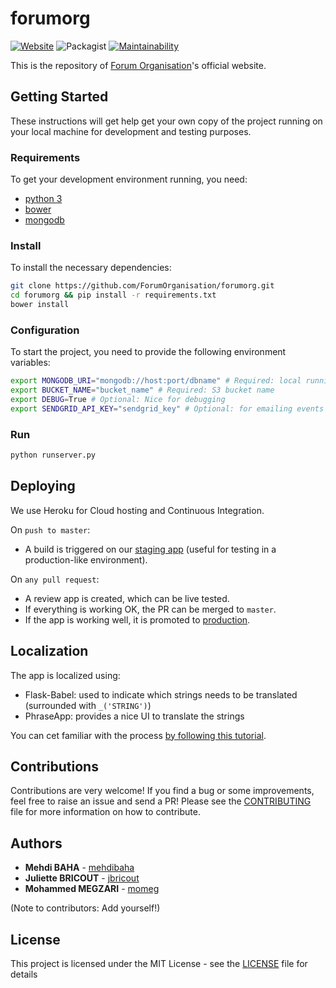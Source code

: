 # forumorg

[![Website](https://img.shields.io/website-up-down-green-red/http/shields.io.svg)](https://www.forumorg.org)
![Packagist](https://img.shields.io/packagist/l/doctrine/orm.svg)
[![Maintainability](https://api.codeclimate.com/v1/badges/15ea52785113c7b99f74/maintainability)](https://codeclimate.com/github/ForumOrganisation/forumorg/maintainability)

This is the repository of [Forum Organisation](https://www.forumorg.org)'s official website.

## Getting Started

These instructions will get help get your own copy of the project running on your local machine for development and testing purposes.

### Requirements

To get your development environment running, you need:

- [python 3](https://www.python.org/downloads/)
- [bower](https://bower.io/#install-bower)
- [mongodb](https://www.mongodb.com/download-center#community)

### Install

To install the necessary dependencies:

```sh
git clone https://github.com/ForumOrganisation/forumorg.git
cd forumorg && pip install -r requirements.txt
bower install
```

### Configuration
To start the project, you need to provide the following environment variables:

```sh
export MONGODB_URI="mongodb://host:port/dbname" # Required: local running mongodb instance
export BUCKET_NAME="bucket_name" # Required: S3 bucket name
export DEBUG=True # Optional: Nice for debugging
export SENDGRID_API_KEY="sendgrid_key" # Optional: for emailing events
```

### Run
```sh
python runserver.py
```

## Deploying
We use Heroku for Cloud hosting and Continuous Integration.

On ```push to master```:

- A build is triggered on our [staging app](https://forumorg-staging.herokuapp.com) (useful for testing in a production-like environment).

On ```any pull request```:

- A review app is created, which can be live tested.
- If everything is working OK, the PR can be merged to `master`.
- If the app is working well, it is promoted to [production](https://www.forumorg.org).

## Localization
The app is localized using:

- Flask-Babel: used to indicate which strings needs to be translated (surrounded with `_('STRING')`)
- PhraseApp: provides a nice UI to translate the strings

You can cet familiar with the process [by following this tutorial](https://phraseapp.com/blog/posts/python-localization-flask-applications/).

## Contributions

Contributions are very welcome! If you find a bug or some improvements, feel free to raise an issue and send a PR! Please see the [CONTRIBUTING](CONTRIBUTING.md) file for more information on how to contribute.

## Authors

* **Mehdi BAHA** - [mehdibaha](https://github.com/mehdibaha)
* **Juliette BRICOUT** - [jbricout](https://github.com/jbricout)
* **Mohammed MEGZARI** - [momeg](https://github.com/momeg)

(Note to contributors: Add yourself!)

## License

This project is licensed under the MIT License - see the [LICENSE](LICENSE) file for details
